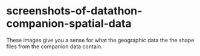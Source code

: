 screenshots-of-datathon-companion-spatial-data
==============================================

These images give you a sense for what the geographic data the the shape files from the companion data contain. 
